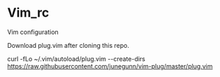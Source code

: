# Vim_rc
Vim configuration

Download plug.vim after cloning this repo.

curl -fLo ~/.vim/autoload/plug.vim --create-dirs \
    https://raw.githubusercontent.com/junegunn/vim-plug/master/plug.vim
